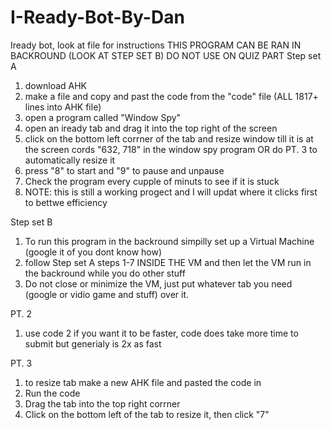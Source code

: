 # I-Ready-Bot-By-Dan
Iready bot, look at file for instructions
THIS PROGRAM CAN BE RAN IN BACKROUND (LOOK AT STEP SET B)
DO NOT USE ON QUIZ PART
Step set A
1. download AHK
2. make a file and copy and past the code from the "code" file (ALL 1817+ lines into AHK file)
3. open a program called "Window Spy"
5. open an iready tab and drag it into the top right of the screen
6. click on the bottom left corrner of the tab and resize window till it is at the screen cords "632, 718" in the window spy program OR do PT. 3 to automatically resize it
7. press "8" to start and "9" to pause and unpause
8. Check the program every cupple of minuts to see if it is stuck
9. NOTE: this is still a working progect and I will updat where it clicks first to bettwe efficiency

Step set B
1. To run this program in the backround simpilly set up a Virtual Machine (google it of you dont know how)
2. follow Step set A steps 1-7 INSIDE THE VM and then let the VM run in the backround while you do other stuff
3. Do not close or minimize the VM, just put whatever tab you need (google or vidio game and stuff) over it.

PT. 2
1. use code 2 if you want it to be faster, code does take more time to submit but generialy is 2x as fast 

PT. 3
1. to resize tab make a new AHK file and pasted the code in
2. Run the code
3. Drag the tab into the top right corrner
4. Click on the bottom left of the tab to resize it, then click "7"
